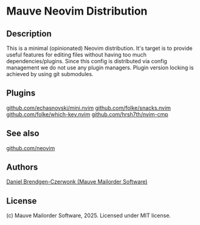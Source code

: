# Mauve Neovim Distribution

## Description
This is a minimal (opinionated) Neovim distribution. It's target is to provide useful features for editing files without having too much dependencies/plugins. Since this config is distributed via config management we do not use any plugin managers. Plugin version locking is achieved by using git submodules.

## Plugins
[github.com/echasnovski/mini.nvim](https://github.com/echasnovski/mini.nvim/)
[github.com/folke/snacks.nvim](https://github.com/folke/snacks.nvim)
[github.com/folke/which-key.nvim](https://github.com/folke/which-key.nvim)
[github.com/hrsh7th/nvim-cmp](https://github.com/hrsh7th/nvim-cmp)

## See also
[github.com/neovim](https://github.com/neovim/)

## Authors
[Daniel Brendgen-Czerwonk (Mauve Mailorder Software)]( https://github.com/czerwonk )

## License
(c) Mauve Mailorder Software, 2025. Licensed under MIT license.
